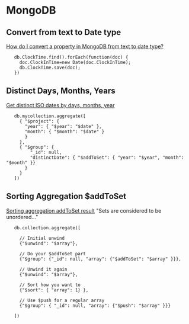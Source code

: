 # MongoDB

## Convert from text to Date type
[How do I convert a property in MongoDB from text to date type?](https://stackoverflow.com/questions/2900674/how-do-i-convert-a-property-in-mongodb-from-text-to-date-type)
```
   db.ClockTime.find().forEach(function(doc) {
     doc.ClockInTime=new Date(doc.ClockInTime);
     db.ClockTime.save(doc); 
   })
```

## Distinct Days, Months, Years
[Get distinct ISO dates by days, months, year](https://stackoverflow.com/questions/33109897/get-distinct-iso-dates-by-days-months-year)
```
   db.mycollection.aggregate([
     { "$project": { 
       "year": { "$year": "$date" }, 
       "month": { "$month": "$date" } 
       }
	 },
	 { "$group": { 
         "_id": null, 
         "distinctDate": { "$addToSet": { "year": "$year", "month": "$month" }}
       }
	 }
   ])
```

## Sorting Aggregation $addToSet
[Sorting aggregation addToSet result](https://stackoverflow.com/questions/21967233/sorting-aggregation-addtoset-result)
"Sets are considered to be unordered..."
```
   db.collection.aggregate([

     // Initial unwind
     {"$unwind": "$array"},

     // Do your $addToSet part
     {"$group": {"_id": null, "array": {"$addToSet": "$array" }}},

     // Unwind it again
     {"$unwind": "$array"},

     // Sort how you want to
     {"$sort": { "array": 1} },

     // Use $push for a regular array
     {"$group": { "_id": null, "array": {"$push": "$array" }}}

   ])
```